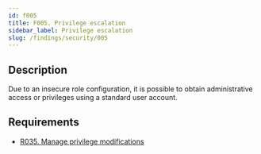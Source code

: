 ```yaml
---
id: f005
title: F005. Privilege escalation
sidebar_label: Privilege escalation
slug: /findings/security/005
---
```


## Description

Due to an insecure role configuration,
it is possible to obtain administrative access or privileges using a standard
user account.

## Requirements

- [R035. Manage privilege modifications](https://doc.fluidattacks.com/requirements/authorization/r035)
